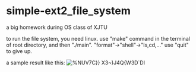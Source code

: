# simple-ext2_file_system
a big homework  during OS class of XJTU


to run the file system, you need linux.
use "make" command in the terminal of root directory, and then "./main".
"format"->"shell"->"ls,cd,..."
use "quit" to give up.

a sample result like this:
![%NUV7C}} X3~)J4Q{W3D`DI](https://user-images.githubusercontent.com/88318195/211178194-a43a7f07-d268-4ef3-900e-1c179f594a3c.png)
